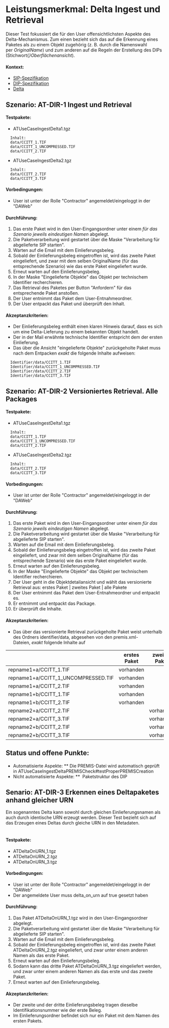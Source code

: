 # Leistungsmerkmal: Delta Ingest und Retrieval

Dieser Test fokussiert die für den User offensichtlichsten Aspekte des Delta-Mechanismus. Zum einen bezieht sich das auf die Erkennung eines Paketes als zu einem Objekt zugehörig (z. B. durch die Namenswahl per&nbsp;*OriginalName*) und zum anderen auf die Regeln der Erstellung des DIPs (Stichwort{*}Oberflächenansicht*).&nbsp;


#### Kontext:

* [SIP-Spezifikation](specification_sip.de.md)
* [DIP-Spezifikation](specification_dip.md)
* [Delta](the_delta_feature.md)


## Szenario: AT-DIR-1 Ingest und Retrieval

#### Testpakete:

* ATUseCaseIngestDelta1.tgz
```
  Inhalt:
  data/CCITT_1.TIF
  data/CCITT_1_UNCOMPRESSED.TIF
  data/CCITT_2.TIF
```

* ATUseCaseIngestDelta2.tgz
```
  Inhalt:
  data/CCITT_2.TIF
  data/CCITT_3.TIF
```

#### Vorbedingungen:

* User ist unter der Rolle "Contractor" angemeldet/eingeloggt in der "DAWeb"

#### Durchführung:

1. Das erste Paket wird in den User-Eingangsordner unter einem *für das Szenario* *jeweils eindeutigen Namen* abgelegt.
1. Die Paketverarbeitung wird gestartet über die Maske "Verarbeitung für abgelieferte SIP starten".
1. Warten auf die Email mit dem Einlieferungsbeleg.
1. Sobald der Einlieferungsbeleg eingetroffen ist, wird das zweite Paket eingeliefert, und zwar mit dem selben OriginalName (für das entsprechende Szenario) wie das erste Paket eingeliefert wurde.
1. Erneut warten auf den Einlieferungsbeleg.
1. In der Maske "Eingelieferte Objekte" das Objekt per technischem Identifier recherchieren.
1. Das Retrieval des Paketes per Button "Anfordern" für das entsprechende Paket anstoßen.
1. Der User entnimmt das Paket dem User-Entnahmeordner.
1. Der User entpackt das Paket und überprüft den Inhalt.

#### Akzeptanzkriterien:

* Der Einlieferungsbeleg enthält einen klaren Hinweis darauf, dass es sich um eine Delta-Lieferung zu einem bekannten Objekt handelt.
* Der in der Mail erwähnte technische Identifier entspricht dem der ersten Einlieferung.
* Das über die Ansicht "eingelieferte Objekte" zurückgeholte Paket muss nach dem Entpacken&nbsp;*exakt*&nbsp;die folgende Inhalte aufweisen:

``` 
  Identifier/data/CCITT_1.TIF
  Identifier/data/CCITT_1_UNCOMPRESSED.TIF
  Identifier/data/CCITT_2.TIF
  Identifier/data/CCITT_3.TIF
```

## Szenario: AT-DIR-2 Versioniertes Retrieval. Alle Packages


#### Testpakete:

* ATUseCaseIngestDelta1.tgz
```
  Inhalt:
  data/CCITT_1.TIF
  data/CCITT_1_UNCOMPRESSED.TIF
  data/CCITT_2.TIF
```

* ATUseCaseIngestDelta2.tgz
```
  Inhalt:
  data/CCITT_2.TIF
  data/CCITT_3.TIF
```


#### Vorbedingungen:

* User ist unter der Rolle "Contractor" angemeldet/eingeloggt in der "DAWeb"

#### Durchführung:

1. Das erste Paket wird in den User-Eingangsordner unter einem *für das Szenario* *jeweils eindeutigen Namen* abgelegt.
1. Die Paketverarbeitung wird gestartet über die Maske "Verarbeitung für abgelieferte SIP starten".
1. Warten auf die Email mit dem Einlieferungsbeleg.
1. Sobald der Einlieferungsbeleg eingetroffen ist, wird das zweite Paket eingeliefert, und zwar mit dem selben OriginalName (für das entsprechende Szenario) wie das erste Paket eingeliefert wurde.
1. Erneut warten auf den Einlieferungsbeleg.
1. In der Maske "Eingelieferte Objekte" das Objekt per technischem Identifier recherchieren.
1. Der User geht in die Objektdetailansicht und wählt das versionierte Retrieval aus: erstes Paket | zweites Paket | alle Pakete
1. Der User entnimmt das Paket dem User-Entnahmeordner und entpackt es.
1. Er entnimmt und entpackt das Package.
1. Er überprüft die Inhalte.

#### Akzeptanzkriterien:

* Das über das versionierte Retrieval zurückgeholte Paket weist unterhalb des Ordners identifier/data, abgesehen von den premis.xml-Dateien,&nbsp;*exakt*&nbsp;folgende Inhalte auf



|  | erstes Paket |  zweites Paket | alle Pakete |
|-----------|---------------------|-----------------|--------------|
| repname1+a/CCITT_1.TIF | vorhanden ||  vorhanden |
| repname1+a/CCITT_1_UNCOMPRESSED.TIF | vorhanden ||  vorhanden |
| repname1+a/CCITT_2.TIF | vorhanden || vorhanden |
| repname1+b/CCITT_1.TIF | vorhanden || vorhanden |
| repname1+b/CCITT_2.TIF | vorhanden || vorhanden |
| repname2+a/CCITT_2.TIF || vorhanden |  vorhanden |
| repname2+a/CCITT_3.TIF || vorhanden | vorhanden |
| repname2+b/CCITT_2.TIF || vorhanden | vorhanden |
| repname2+b/CCITT_3.TIF || vorhanden | vorhanden |



## Status und offene Punkte:


####

* Automatisierte Aspekte:
** Die PREMIS-Datei wird automatisch geprüft in&nbsp;ATUseCaseIngestDeltaPREMISCheck#testProperPREMISCreation
* Nicht automatisierte Aspekte:
** &nbsp;Paketstruktur des DIP

## Senario: AT-DIR-3 Erkennen eines Deltapaketes anhand gleicher URN  

Ein sogenanntes Delta kann sowohl durch gleichen Einlieferungsnamen als auch durch identische URN erzeugt werden. Dieser Test bezieht sich auf das Erzeugen eines Deltas durch gleiche URN in den Metadaten.  
&nbsp;

#### Testpakete:

* ATDeltaOnURN_1.tgz
* ATDeltaOnURN_2.tgz
* ATDeltaOnURN_3.tgz

#### Vorbedingungen:

* User ist unter der Rolle "Contractor" angemeldet/eingeloggt in der "DAWeb"
* Der angemeldete User muss delta_on_urn auf true gesetzt haben
 
#### Durchführung:

1. Das Paket ATDeltaOnURN_1.tgz wird in den User-Eingangsordner abgelegt.
1. Die Paketverarbeitung wird gestartet über die Maske "Verarbeitung für abgelieferte SIP starten".
1. Warten auf die Email mit dem Einlieferungsbeleg.
1. Sobald der Einlieferungsbeleg eingetroffen ist, wird das zweite Paket ATDeltaOnURN_2.tgz eingeliefert, und zwar unter einem anderen Namen als das erste Paket.
1. Erneut warten auf den Einlieferungsbeleg.
1. Sodann kann das dritte Paket ATDeltaOnURN_3.tgz eingeliefert werden, und zwar unter einem anderen Namen als das erste und das zweite Paket.
1. Erneut warten auf den Einlieferungsbeleg.

#### Akzeptanzkriterien:

* Der zweite und der dritte Einlieferungsbeleg tragen dieselbe Identifikationsnummer wie der erste Beleg.
* Im Einlieferungsordner befindet sich nur ein Paket mit dem Namen des ersten Pakets.
